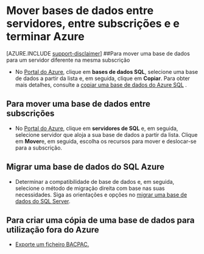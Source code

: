 <properties
    pageTitle="Deslocar-se as bases de dados entre servidores, entre subscrições e e terminar Azure."
    description="Passos rápidos para copiar, mover e migrar dados e bases de dados na base de dados do SQL Azure."
    services="sql-database"
    documentationCenter=""
    authors="v-shysun"
    manager="felixwu"
    editor=""/>

<tags
    ms.service="sql-database"
    ms.workload="data-management"
    ms.tgt_pltfrm="na"
    ms.devlang="na"
    ms.topic="article"
    ms.date="09/13/2016"
    ms.author="v-shysun"/>

# <a name="move-databases-between-servers-between-subscriptions-and-in-and-out-of-azure"></a>Mover bases de dados entre servidores, entre subscrições e e terminar Azure

[AZURE.INCLUDE [support-disclaimer](../../includes/support-disclaimer.md)]
##<a name="to-move-a-database-to-a-different-server-in-the-same-subscription"></a>Para mover uma base de dados para um servidor diferente na mesma subscrição
- No [Portal do Azure](https://portal.azure.com), clique em **bases de dados SQL**, selecione uma base de dados a partir da lista e, em seguida, clique em **Copiar**. Para obter mais detalhes, consulte a [copiar uma base de dados do Azure SQL](sql-database-copy.md) .

## <a name="to-move-a-database-between-subscriptions"></a>Para mover uma base de dados entre subscrições
- No [Portal do Azure](https://portal.azure.com), clique em **servidores de SQL** e, em seguida, selecione servidor que aloja a sua base de dados a partir da lista. Clique em **Mover**e, em seguida, escolha os recursos para mover e deslocar-se para a subscrição.

## <a name="to-migrate-a-sql-database-into-azure"></a>Migrar uma base de dados do SQL Azure
- Determinar a compatibilidade de base de dados e, em seguida, selecione o método de migração direita com base nas suas necessidades. Siga as orientações e opções no [migrar uma base de dados do SQL Server](sql-database-cloud-migrate.md).

## <a name="to-create-a-copy-of-a-database-for-use-outside-of-azure"></a>Para criar uma cópia de uma base de dados para utilização fora do Azure
- [Exporte um ficheiro BACPAC.](sql-database-export.md)
